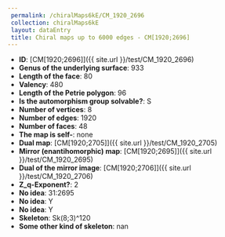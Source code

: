```yaml
--- 
 permalink: /chiralMaps6kE/CM_1920_2696 
 collection: chiralMaps6kE
 layout: dataEntry
 title: Chiral maps up to 6000 edges - CM[1920;2696]
---
```


- **ID**: [CM[1920;2696]]({{ site.url }}/test/CM_1920_2696)
- **Genus of the underlying surface**: 933
- **Length of the face**: 80
- **Valency**: 480
- **Length of the Petrie polygon**: 96
- **Is the automorphism group solvable?**: S
- **Number of vertices**: 8
- **Number of edges**: 1920
- **Number of faces**: 48
- **The map is self-**: none
- **Dual map**: [CM[1920;2705]]({{ site.url }}/test/CM_1920_2705)
- **Mirror (enantihomorphic) map**: [CM[1920;2695]]({{ site.url }}/test/CM_1920_2695)
- **Dual of the mirror image**: [CM[1920;2706]]({{ site.url }}/test/CM_1920_2706)
- **Z_q-Exponent?**: 2
- **No idea**:  31:2695
- **No idea**: Y
- **No idea**: Y
- **Skeleton**: Sk(8;3)^120
- **Some other kind of skeleton**: nan
